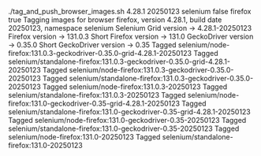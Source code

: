 ./tag_and_push_browser_images.sh 4.28.1 20250123 selenium false firefox true
Tagging images for browser firefox, version 4.28.1, build date 20250123, namespace selenium
Selenium Grid version -> 4.28.1-20250123
Firefox version -> 131.0.3
Short Firefox version -> 131.0
GeckoDriver version -> 0.35.0
Short GeckoDriver version -> 0.35
Tagged selenium/node-firefox:131.0.3-geckodriver-0.35.0-grid-4.28.1-20250123
Tagged selenium/standalone-firefox:131.0.3-geckodriver-0.35.0-grid-4.28.1-20250123
Tagged selenium/node-firefox:131.0.3-geckodriver-0.35.0-20250123
Tagged selenium/standalone-firefox:131.0.3-geckodriver-0.35.0-20250123
Tagged selenium/node-firefox:131.0.3-20250123
Tagged selenium/standalone-firefox:131.0.3-20250123
Tagged selenium/node-firefox:131.0-geckodriver-0.35-grid-4.28.1-20250123
Tagged selenium/standalone-firefox:131.0-geckodriver-0.35-grid-4.28.1-20250123
Tagged selenium/node-firefox:131.0-geckodriver-0.35-20250123
Tagged selenium/standalone-firefox:131.0-geckodriver-0.35-20250123
Tagged selenium/node-firefox:131.0-20250123
Tagged selenium/standalone-firefox:131.0-20250123
